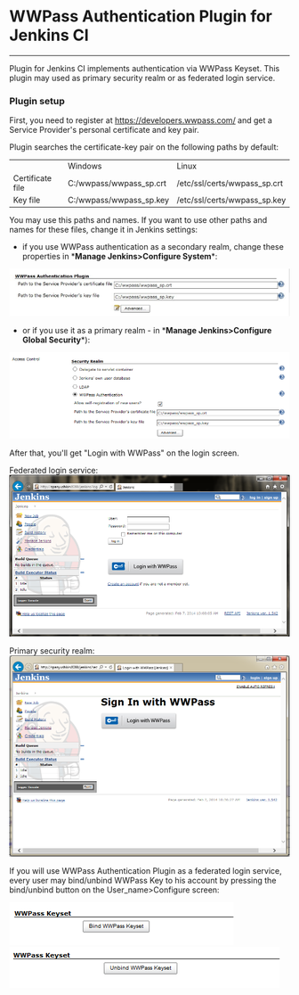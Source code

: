 # WWPass Authentication Plugin for Jenkins CI

------------------------------------------------------------------------

Plugin for Jenkins CI implements authentication via WWPass Keyset. This
plugin may used as primary security realm or as federated login service.

### Plugin setup

First, you need to register at <https://developers.wwpass.com/> and get
a Service Provider's personal certificate and key pair.

Plugin searches the certificate-key pair on the following paths by
default:

|                  |                          |                               |
|------------------|--------------------------|-------------------------------|
|                  | Windows                  | Linux                         |
| Certificate file | C:/wwpass/wwpass\_sp.crt | /etc/ssl/certs/wwpass\_sp.crt |
| Key file         | C:/wwpass/wwpass\_sp.key | /etc/ssl/certs/wwpass\_sp.key |

You may use this paths and names. If you want to use other paths and
names for these files, change it in Jenkins settings:

-   if you use WWPass authentication as a secondary realm, change these
    properties in \***Manage Jenkins\>Configure System**\*:

![](docs/images/fls_config.jpg)

-   or if you use it as a primary realm - in \***Manage
    Jenkins\>Configure Global Security**\*):

![](docs/images/realm_config.png)

After that, you'll get "Login with WWPass" on the login screen.

Federated login service:
![](docs/images/feder_login.png)

Primary security realm:
![](docs/images/realm_login.png)

If you will use WWPass Authentication Plugin as a federated login
service, every user may bind/unbind WWPass Key to his account by
pressing the bind/unbind button on the User\_name\>Configure screen:

![](docs/images/bind_wwpass.png)
![](docs/images/unbind_wwpass.png)
